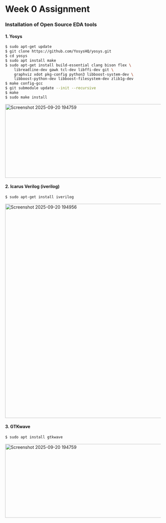 # Week 0 Assignment 
### Installation of Open Source EDA tools
#### 1. Yosys
```bash
$ sudo apt-get update
$ git clone https://github.com/YosysHQ/yosys.git
$ cd yosys
$ sudo apt install make
$ sudo apt-get install build-essential clang bison flex \
    libreadline-dev gawk tcl-dev libffi-dev git \
    graphviz xdot pkg-config python3 libboost-system-dev \
    libboost-python-dev libboost-filesystem-dev zlib1g-dev
$ make config-gcc
$ git submodule update --init --recursive
$ make 
$ sudo make install
```

<img width="986" height="239" alt="Screenshot 2025-09-20 194759" src="https://github.com/user-attachments/assets/a6759f4c-f81e-4df0-a181-23d8749e045d" />


#### 2. Icarus Verilog  (iverilog)
```bash
$ sudo apt-get install iverilog
```

<img width="973" height="694" alt="Screenshot 2025-09-20 194956" src="https://github.com/user-attachments/assets/6cba27f4-70ca-47e4-9567-4c067ac0369c" />


#### 3. GTKwave
```bash
$ sudo apt install gtkwave
```

<img width="986" height="239" alt="Screenshot 2025-09-20 194759" src="https://github.com/user-attachments/assets/c639969d-7f41-441b-9d94-0d1733de735f" />
